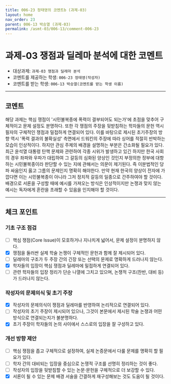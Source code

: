 ```yaml
---
title: 006-23 정태영의 코멘트b (과제-03) 
layout: home
nav_order: 23
parent: 006-13 박승열 (과제-03)
permalink: /asmt-03/006-13/comment-006-23
---
```


# 과제-03 쟁점과 딜레마 분석에 대한 코멘트

- 대상과제: `과제-03 쟁점과 딜레마 분석`
- 코멘트를 제공하는 학생: `006-23 정태영(작성자)` 
- 코멘트를 받는 학생: `006-13 박승열(코멘트를 받는 학생 이름)` 

---

## 코멘트

해당 과제는 핵심 쟁점이 '시민불복종에 폭력이 결부되어도 되는가'에 초점을 맞추어 구체적이고 문제 설정도 분명하다. 또한 각 쟁점의 주장을 뒷받침하는 학자들의 문헌 역시 필자의 구체적인 쟁점과 밀접하게 연결되어 있다. 이를 바탕으로 제시된 초기주장의 방향 역시 '폭력 결과의 불확실성' 측면에서 드워킨의 주장에 따라 싱어를 적절히 반박하는 모습이 인상적이다.
하지만 관심 주제의 배경을 설명하는 부분은 간소화될 필요가 있다. 최근 윤석열 대통령 탄핵 문제와 관련하여 각종 시위가 발생하고 있긴 하지만 한국 사회의 경우 좌파와 우파가 대립하여 그 갈등의 심화된 양상인 것인지 부정의한 정부에 대항하는 시민불복종이라 판단할 수 있는 지에 관해서는 의문이 제기된다. 즉 이분법적인 당파 싸움인지 옳고 그름의 문제인지 명확히 해야한다. 만약 현재 한국의 양상이 전자에 가깝다면 이는 시민불복종이 아니라 그저 정치적 갈등의 일종으로 간주하여야 할 것이다. 배경으로 서론을 구성할 때에 예시를 가져오는 방식은 인상적이지만 논쟁과 맞지 않는 예시는 독자에게 혼란을 초래할 수 있음을 인지해야 할 것이다.

---

## 체크 포인트

### **기초 구조 점검**
- [ ] 핵심 쟁점(Core Issue)이 모호하거나 지나치게 넓어서, 문제 설정이 분명하지 않다.
- [x] 쟁점을 둘러싼 실제 학술 논쟁이 구체적인 문헌과 함께 잘 제시되어 있다.
- [ ] 딜레마의 구조가 두 주장 간의 긴장 또는 선택의 문제로 명확하게 드러나지 않는다.
- [x] 학자들의 입장이 핵심 쟁점과 딜레마에 밀접하게 연결되어 있다.
- [ ] 관련 학자들의 입장 정리가 단순 나열에 그치고 있으며, 논쟁적 구조(찬반, 대비 등)가 드러나지 않는다.

### **작성자의 문제의식 및 초기 주장**
- [x] 작성자의 문제의식이 쟁점과 딜레마를 반영하여 논리적으로 연결되어 있다.
- [ ] 작성자의 초기 주장이 제시되어 있으나, 그것이 본문에서 제시된 학술 논쟁과 어떤 방식으로 연결되는지가 불분명하다.
- [x] 초기 주장이 학자들의 논의 사이에서 스스로의 입장을 잘 구성하고 있다.

### **개선 방향 제안**
- [ ] 핵심 쟁점을 좁고 구체적으로 설정하여, 실제 논증문에서 다룰 문제를 명확히 할 필요가 있다.
- [ ] 학자 간의 대비되는 입장을 중심으로 논쟁적 구조를 선명히 정리하는 것이 좋다.
- [ ] 작성자의 입장을 뒷받침할 수 있는 논문·문헌을 구체적으로 더 보강할 수 있다.
- [x] 서론이 될 수 있는 문제 배경 서술을 간결하게 재구성해보는 것도 도움이 될 것이다.
